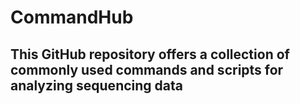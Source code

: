 # CommandHub
## This GitHub repository offers a collection of commonly used commands and scripts for analyzing sequencing data
